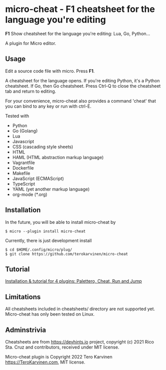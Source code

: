 # micro-cheat - F1 cheatsheet for the language you're editing

**F1** Show cheatsheet for the language you're editing: Lua, Go, Python...

A plugin for Micro editor. 

## Usage

Edit a source code file with micro. Press **F1**. 

A cheatsheet for the language opens. If you're editing Python, it's a Python cheatsheet. If Go, then Go cheatsheet.
Press Ctrl-Q to close the cheatsheet tab and return to editing. 

For your convenience, micro-cheat also provides a command 'cheat' that you can bind to any key or run with ctrl-E. 

Tested with 

- Python
- Go (Golang)
- Lua
- Javascript
- CSS (cascading style sheets)
- HTML
- HAML (HTML abstraction markup language)
- Vagrantfile
- Dockerfile
- Makefile
- JavaScript (ECMAScript)
- TypeScript
- YAML (yet another markup language)
- org-mode (*.org)

## Installation

In the future, you will be able to install micro-cheat by

	$ micro --plugin install micro-cheat

Currently, there is just development install

	$ cd $HOME/.config/micro/plug/
	$ git clone https://github.com/terokarvinen/micro-cheat

## Tutorial

[Installation & tutorial for 4 plugins: Palettero, Cheat, Run and Jump](https://terokarvinen.com/2022/command-palette-cheatsheet-run-and-make-micro/)

## Limitations

All cheatsheets included in cheatsheets/ directory are not supported yet. Micro-cheat has only been tested on Linux. 

## Adminstrivia

Cheatsheets are from https://devhints.io project, copyright (c) 2021 Rico Sta. Cruz and contributors, received under MIT license.

Micro-cheat plugin is Copyright 2022 Tero Karvinen https://TeroKarvinen.com, MIT license. 

